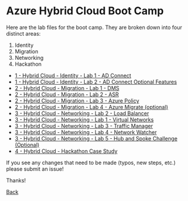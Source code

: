 # Azure Hybrid Cloud Boot Camp

Here are the lab files for the  boot camp.  They are broken down into four distinct areas:

1. Identity
1. Migration
1. Networking
1. Hackathon


- [1 - Hybrid Cloud - Identity - Lab 1 - AD Connect](01_HybridCloud_IdentityLab01_ADConnect.md)
- [1 - Hybrid Cloud - Identity - Lab 2 - AD Connect Optional Features](https://github.com/one-commercial-partner/OCPScale/blob/master/docs/Azure/BootCamps/HybridCloud/01_HybridCloud_IdentityLab02_ADConnectOptionalFeatures.md)
- [2 - Hybrid Cloud - Migration - Lab 1 - DMS](02_HybridCloud_Migration_Lab01_DMS.md)
- [2 - Hybrid Cloud - Migration - Lab 2 - ASR](02_HybridCloud_Migration_Lab02_ASR.md)
- [2 - Hybrid Cloud - Migration - Lab 3 - Azure Policy](02_HybridCloud_Migration_Lab03_AzurePolicy.md)
- [2 - Hybrid Cloud - Migration - Lab 4 - Azure Migrate (optional)](02_HybridCloud_Migration_Lab04_AzureMigrate.md)
- [3 - Hybrid Cloud  - Networking - Lab 2 - Load Balancer](03_HybridCloud_Networking_Lab01_VirtualNetworks.md)
- [3 - Hybrid Cloud - Networking - Lab 1 - Virtual Networks](03_HybridCloud_Networking_Lab02_LoadBalancer.md)
- [3 - Hybrid Cloud - Networking - Lab 3 - Traffic Manager](03_HybridCloud_Networking_Lab03_TrafficManager.md)
- [3 - Hybrid Cloud - Networking - Lab 4 - Network Watcher](03_HybridCloud_Networking_Lab04_NetworkWatcher.md)
- [3 - Hybrid Cloud - Networking - Lab 5 - Hub and Spoke Challenge (Optional)](03_HybridCloud_Networking_Lab05_HubSpokeChallenge.md)
- [4 - Hybrid Cloud - Hackathon Case Study](04_Hybrid_Cloud_Hackathon_CaseStudy.md)



If you see any changes that need to be made (typos, new steps, etc.) please submit an issue!

Thanks!

[Back](../)
